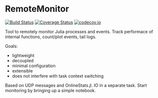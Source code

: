 # RemoteMonitor

[![Build Status](https://travis-ci.org/tanmaykm/RemoteMonitor.jl.svg?branch=master)](https://travis-ci.org/tanmaykm/RemoteMonitor.jl)
[![Coverage Status](https://coveralls.io/repos/tanmaykm/RemoteMonitor.jl/badge.svg?branch=master&service=github)](https://coveralls.io/github/tanmaykm/RemoteMonitor.jl?branch=master)
[![codecov.io](http://codecov.io/github/tanmaykm/RemoteMonitor.jl/coverage.svg?branch=master)](http://codecov.io/github/tanmaykm/RemoteMonitor.jl?branch=master)

Tool to remotely monitor Julia processes and events. Track performace of internal functions, count/plot events, tail logs.

Goals:
- lightweight
- decoupled
- minimal configuration
- extensible
- does not interfere with task context switching

Based on UDP messages and OnlineStats.jl. IO in a separate task. Start monitoring by bringing up a simple notebook.
